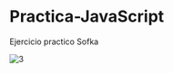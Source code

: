 # Practica-JavaScript
Ejercicio practico Sofka


![3](https://user-images.githubusercontent.com/96356792/164943607-d97e41fa-bbde-4400-b913-47f08f9c20cf.png)
